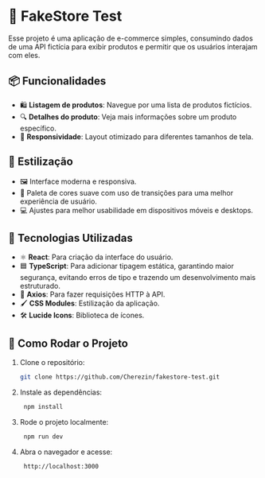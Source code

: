 # 🛒 FakeStore Test

Esse projeto é uma aplicação de e-commerce simples, consumindo dados de uma API fictícia para exibir produtos e permitir que os usuários interajam com eles.

## 📦 Funcionalidades

- 🛍️ **Listagem de produtos**: Navegue por uma lista de produtos fictícios.
- 🔍 **Detalhes do produto**: Veja mais informações sobre um produto específico.
- 📱 **Responsividade**: Layout otimizado para diferentes tamanhos de tela.

## 🎨 Estilização

- 🖼️ Interface moderna e responsiva.
- 🎨 Paleta de cores suave com uso de transições para uma melhor experiência de usuário.
- 💻 Ajustes para melhor usabilidade em dispositivos móveis e desktops.

## 🚀 Tecnologias Utilizadas

- ⚛️ **React**: Para criação da interface do usuário.
- 🟦 **TypeScript**: Para adicionar tipagem estática, garantindo maior segurança, evitando erros de tipo e trazendo um desenvolvimento mais estruturado.
- 🔧 **Axios**: Para fazer requisições HTTP à API.
- 🖌️ **CSS Modules**: Estilização da aplicação.
- 🛠️ **Lucide Icons**: Biblioteca de ícones.

## 📝 Como Rodar o Projeto

1. Clone o repositório:

   ```bash
   git clone https://github.com/Cherezin/fakestore-test.git
   ```

 2. Instale as dependências:

    ```bash
     npm install
     ```
 3. Rode o projeto localmente:

    ```bash
     npm run dev
     ```
 4. Abra o navegador e acesse:

    ```bash
     http://localhost:3000
     ```

